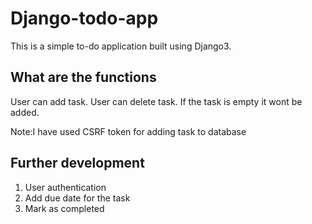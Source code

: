 # Django-todo-app

This is a simple to-do application built using Django3.

## What are the functions
User can add task. 
User can delete task.
If the task is empty it wont be added.

Note:I have used CSRF token for adding task to database 

## Further development
1) User authentication
2) Add due date for the task 
3) Mark as completed
